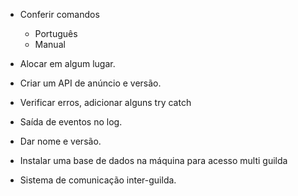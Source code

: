 - Conferir comandos 
  - Português
  - Manual

- Alocar em algum lugar. 
- Criar um API de anúncio e versão.
- Verificar erros, adicionar alguns try catch
- Saída de eventos no log. 
- Dar nome e versão. 
- Instalar uma base de dados na máquina para acesso multi guilda
- Sistema de comunicação inter-guilda.